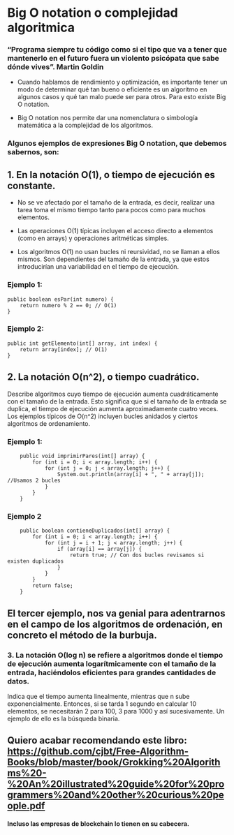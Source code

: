 # Big O notation o complejidad algoritmica

### “Programa siempre tu código como si el tipo que va a tener que mantenerlo en el futuro fuera un violento psicópata que sabe dónde vives”. Martin Goldin

- Cuando hablamos de rendimiento y optimización, es importante tener un modo de determinar qué tan bueno o eficiente es un algoritmo en algunos casos y qué tan malo puede ser para otros. Para esto existe Big O notation.

- Big O notation nos permite dar una nomenclatura o simbología matemática a la complejidad de los algoritmos.

### Algunos ejemplos de expresiones Big O notation, que debemos sabernos, son:

## 1. En la notación O(1), o tiempo de ejecución es constante.

- No se ve afectado por el tamaño de la entrada, es decir, realizar una tarea toma el mismo tiempo tanto para pocos como para muchos elementos. 

- Las operaciones O(1) típicas incluyen el acceso directo a elementos (como en arrays) y operaciones aritméticas simples.
- Los algoritmos O(1) no usan bucles ni reursividad, no se llaman a ellos mismos. Son dependientes del tamaño de la entrada, ya que estos introducirían una variabilidad en el tiempo de ejecución.

### Ejemplo 1:

    public boolean esPar(int numero) {
        return numero % 2 == 0; // O(1)
    }

### Ejemplo 2:

    public int getElemento(int[] array, int index) {
        return array[index]; // O(1)
    }

## 2. La notación O(n^2), o tiempo cuadrático.

Describe algoritmos cuyo tiempo de ejecución aumenta cuadráticamente con el tamaño de la entrada. Esto significa que si el tamaño de la entrada se duplica, el tiempo de ejecución aumenta aproximadamente cuatro veces. 
Los ejemplos típicos de O(n^2) incluyen bucles anidados y ciertos algoritmos de ordenamiento.

### Ejemplo 1:

        public void imprimirPares(int[] array) {
            for (int i = 0; i < array.length; i++) {
                for (int j = 0; j < array.length; j++) {
                    System.out.println(array[i] + ", " + array[j]); //Usamos 2 bucles
                }
            }
        }

### Ejemplo 2

        public boolean contieneDuplicados(int[] array) {
            for (int i = 0; i < array.length; i++) {
                for (int j = i + 1; j < array.length; j++) {
                    if (array[i] == array[j]) {
                        return true; // Con dos bucles revisamos si existen duplicados
                    }
                }
            }
            return false;
        }

## El tercer ejemplo, nos va genial para adentrarnos en el campo de los algoritmos de ordenación, en concreto el método de la burbuja.

### 3. La notación O(log n) se refiere a algoritmos donde el tiempo de ejecución aumenta logarítmicamente con el tamaño de la entrada, haciéndolos eficientes para grandes cantidades de datos.

Indica que el tiempo aumenta linealmente, mientras que n sube exponencialmente. Entonces, si se tarda 1 segundo en calcular 10 elementos, se necesitarán 2 para 100, 3 para 1000 y así sucesivamente. Un ejemplo de ello es la búsqueda binaria.

## Quiero acabar recomendando este libro: https://github.com/cjbt/Free-Algorithm-Books/blob/master/book/Grokking%20Algorithms%20-%20An%20illustrated%20guide%20for%20programmers%20and%20other%20curious%20people.pdf 

#### Incluso las empresas de blockchain lo tienen en su cabecera.
